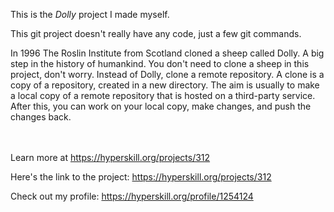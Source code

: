 This is the *Dolly* project I made myself.

This git project doesn't really have any code, just a few git commands.

<p>In 1996 The Roslin Institute from Scotland cloned a sheep called Dolly. A big step in the history of humankind. You don't need to clone a sheep in this project, don't worry. Instead of Dolly, clone a remote repository. A clone is a copy of a repository, created in a new directory. The aim is usually to make a local copy of a remote repository that is hosted on a third-party service. After this, you can work on your local copy, make changes, and push the changes back.</p><br/><br/>Learn more at <a href="https://hyperskill.org/projects/377?utm_source=ide&utm_medium=ide&utm_campaign=ide&utm_content=project-card">https://hyperskill.org/projects/312</a>

Here's the link to the project: https://hyperskill.org/projects/312

Check out my profile: https://hyperskill.org/profile/1254124
